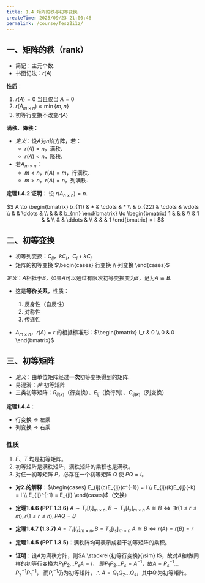 ```yaml
---
title: 1.4 矩阵的秩与初等变换
createTime: 2025/09/23 21:00:46
permalink: /course/fesz2i1z/
---
```

## 一、矩阵的秩（rank）

- 简记：主元个数.
- 书面记法：$r(A)$

**性质**：

1. $r(A) = 0$ 当且仅当 $A = 0$
2. $r(A_{m \times n}) \leq \min\{m, n\}$
3. 初等行变换不改变$r(A)$

**满秩、降秩**：

- *定义*：设$A$为$n$阶方阵，若：
  - $r(A) = n$，满秩.
  - $r(A) < n$，降秩.
- 若$A_{m \times n}$：
  - $m < n$，$r(A) = m$，行满秩.
  - $m > n$，$r(A) = n$，列满秩.

**定理1.4.2 证明**：
设 $r(A_{n \times n}) = n$.

$$
A \to \begin{bmatrix} b_{11} & * & \cdots & * \\ & b_{22} & \cdots & \vdots \\ & & \ddots & \\
 & & & b_{nn} \end{bmatrix} \to \begin{bmatrix} 1 & & & \\ & 1 & & \\ & & \ddots & \\ & & & 1 \end{bmatrix} = I
$$

## 二、初等变换

- 初等列变换：$C_{ij}$，$kC_i$，$C_i + kC_j$
- 矩阵的初等变换 $\begin{cases} 行变换 \\ 列变换 \end{cases}$

*定义*：$A$相抵于$B$，如果$A$可以通过有限次初等变换变为$B$，记为$A \cong B$.

- 这是**等价关系**，性质：
  1. 反身性（自反性）
  2. 对称性
  3. 传递性

- $A_{m \times n}$，$r(A) = r$ 的相抵标准形：$\begin{bmatrix} I_r & 0 \\ 0 & 0 \end{bmatrix}$

## 三、初等矩阵

- *定义*：由单位矩阵经过**一次**初等变换得到的矩阵.
- 易混淆：*非* 初等矩阵
- 三类初等矩阵：$R_{ij(k)}$（行变换）、$E_{ij}$（换行列）、$C_{ij(k)}$（列变换）

**定理1.4.4**：

- 行变换 $\rightarrow$ 左乘
- 列变换 $\rightarrow$ 右乘

### 性质

  1. $E、T$ 均是初等矩阵。
  2. 初等矩阵是满秩矩阵，满秩矩阵的乘积也是满秩。
  3. 对任一初等矩阵 $P$，必存在一个初等矩阵 $Q$ 使 $PQ = I$。

- **对2.的解释**：$\begin{cases} E_{ij}(c)E_{ij}(c^{-1}) = I \\ E_{ij}(k)E_{ij}(-k) = I \\ E_{ij}^{-1} = E_{ji} \end{cases}$（交换）

- **定理1.4.6 (PPT 1.3.6)**
  $A \sim T_{r}\left[I_{r}\right]_{m \times n}, B \sim T_{s}\left[I_{s}\right]_{m \times n}$
  $A \cong B \iff \exists r(1 \leq r \leq m), r(1 \leq r \leq n), P A Q = B$

- **定理1.4.7 (1.3.7)**
  $A = T_{r}\left[I_{r}\right]_{m \times n}, B = T_{s}\left[I_{s}\right]_{m \times n}$
  $A \cong B \iff r(A) = r(B) = r$
- **定理1.4.5 (PPT 1.3.5)**：满秩阵均可表示成若干初等矩阵的乘积。
- **证明**：设$A$为满秩方阵，则$A \stackrel{初等行变换}{\sim} I$，故对$A$和$I$做同样的初等行变换为$P_{1}P_{2}\dots P_{s}A = I$，
  即$P_{1}P_{2}\dots P_{s} = A^{-1}$，故$A = P_{s}^{-1}\dots P_{2}^{-1}P_{1}^{-1}$，
  而$P_{i}^{-1}$仍为初等矩阵，$\therefore A = Q_{1}Q_{2}\dots Q_{s}$，其中$Q_{i}$为初等矩阵。
